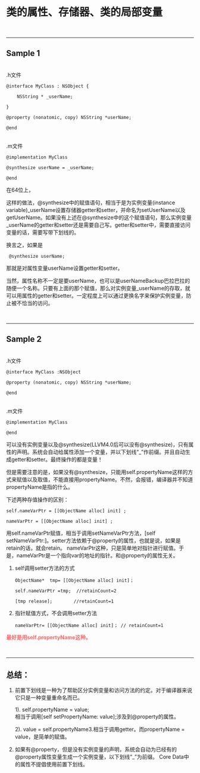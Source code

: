 # 类的属性、存储器、类的局部变量

<br>


-------
**Sample 1**
--------
<br>
.h文件

	@interface MyClass : NSObject {

		NSString * _userName;

	}

	@property (nonatomic, copy) NSString *userName;

	@end

<br>.m文件
	
	@implementation MyClass

	@synthesize userName = _userName;

	@end

在64位上，

这样的做法，@synthesize中的赋值语句，相当于是为实例变量(instance variable)_userName设置存储器getter和setter，并命名为setUserName以及getUserName。如果没有上述在@synthesize中的这个赋值语句，那么实例变量_userName的getter和setter还是需要自己写。getter和setter中，需要直接访问变量的话，需要写带下划线的。


换言之，如果是

     @synthesize userName;

那就是对属性变量userName设置getter和setter。

当然，属性名称不一定是要userName，也可以是userNameBackup巴拉巴拉的随便一个名称。只要有上面的那个赋值，那么对实例变量_userName的存取，就可以用属性的getter和setter。一定程度上可以通过更换名字来保护实例变量，防止被不恰当的访问。

<br>

-----
**Sample 2**
----
<br>
.h文件


	@interface MyClass :NSObject
	
	@property (nonatomic, copy) NSString *userName;

	@end

<br>.m文件
	
	@implementation MyClass

	@end

可以没有实例变量以及@synthesize(LLVM4.0后可以没有@synthesize)，只有属性的声明。系统会自动给属性添加一个变量，并以下划线“_”作前缀。并且自动生成getter和setter。最终操作的都是变量！

但是需要注意的是，如果没有@synthesize，只能用self.propertyName这样的方式来赋值以及取值，不能直接用propertyName。不然，会报错，编译器并不知道propertyName是指的什么。


下述两种存值操作的区别：

	self.nameVarPtr = [[ObjectName alloc] init] ;

	nameVarPtr = [[ObjectName alloc] init] ;

用self.nameVarPtr赋值，相当于调用setNameVarPtr方法，[self setNameVarPtr:]。setter方法依赖于@property的属性，也就是说，如果是retain的话，就会retain。
nameVarPtr这种，只是简单地对指针进行赋值。于是，nameVarPtr是一个指向var的地址的指针。和@property的属性无关。


1.  self调用setter方法的方式

		ObjectName*  tmp= [[ObjectName alloc] init]；
		
		self.nameVarPtr =tmp;  //retainCount=2
		
		[tmp release];        //retainCount=1


2.  指针赋值方式，不会调用setter方法

		nameVarPtr= [[ObjectName alloc] init]； // retainCount=1

<font color="FD6766">**最好是用self.propertyName这种。**</font>

<br>

----
**总结：**
----

1. 前置下划线是一种为了帮助区分实例变量和访问方法的约定。对于编译器来说它只是一种变量重命名而已。

	1). self.propertyName = value;       
相当于调用[self setPropertyName: value];涉及到@property的属性。

	2). value = self.propertyName3.相当于调用getter。而propertyName = value，是简单的赋值。

2. 如果有@property，但是没有实例变量的声明，系统会自动为已经有的@property属性变量生成一个实例变量，以下划线“_”为前缀。
Core Data中的属性不提倡使用前置下划线。



